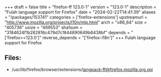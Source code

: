 +++
draft = false
title = "firefox-ff 123.0-1"
version = "123.0-1"
description = "Fulah language support for Firefox"
date = "2024-02-22T14:41:39"
aliases = "/packages/153741"
categories = ['firefox-extensions']
upstreamurl = "http://www.mozilla.org/projects/l10n/mlp.html"
arch = "x86_64"
size = "405736"
usize = "469553"
sha1sum = "3184624f1b282816c479d7c1844890649b6438bf"
depends = "['firefox>=123.0']"
reverse_depends = "['firefox-i18n']"
+++
Fulah language support for Firefox

## Files: 
* /usr/lib/firefox/browser/extensions/langpack-ff@firefox.mozilla.org.xpi
